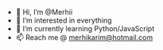 - 👋 Hi, I’m @Merhii
- 👀 I’m interested in everything
- 🌱 I’m currently learning Python/JavaScript
- 📫 Reach me @ merhikarim@hotmail.com
